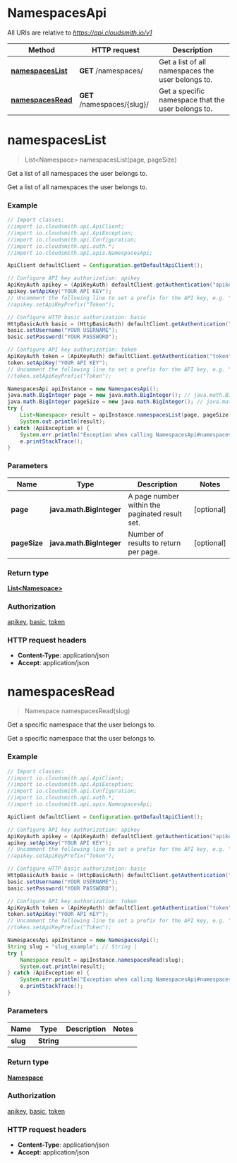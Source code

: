 # NamespacesApi

All URIs are relative to *https://api.cloudsmith.io/v1*

Method | HTTP request | Description
------------- | ------------- | -------------
[**namespacesList**](NamespacesApi.md#namespacesList) | **GET** /namespaces/ | Get a list of all namespaces the user belongs to.
[**namespacesRead**](NamespacesApi.md#namespacesRead) | **GET** /namespaces/{slug}/ | Get a specific namespace that the user belongs to.


<a name="namespacesList"></a>
# **namespacesList**
> List&lt;Namespace&gt; namespacesList(page, pageSize)

Get a list of all namespaces the user belongs to.

Get a list of all namespaces the user belongs to.

### Example
```java
// Import classes:
//import io.cloudsmith.api.ApiClient;
//import io.cloudsmith.api.ApiException;
//import io.cloudsmith.api.Configuration;
//import io.cloudsmith.api.auth.*;
//import io.cloudsmith.api.apis.NamespacesApi;

ApiClient defaultClient = Configuration.getDefaultApiClient();

// Configure API key authorization: apikey
ApiKeyAuth apikey = (ApiKeyAuth) defaultClient.getAuthentication("apikey");
apikey.setApiKey("YOUR API KEY");
// Uncomment the following line to set a prefix for the API key, e.g. "Token" (defaults to null)
//apikey.setApiKeyPrefix("Token");

// Configure HTTP basic authorization: basic
HttpBasicAuth basic = (HttpBasicAuth) defaultClient.getAuthentication("basic");
basic.setUsername("YOUR USERNAME");
basic.setPassword("YOUR PASSWORD");

// Configure API key authorization: token
ApiKeyAuth token = (ApiKeyAuth) defaultClient.getAuthentication("token");
token.setApiKey("YOUR API KEY");
// Uncomment the following line to set a prefix for the API key, e.g. "Token" (defaults to null)
//token.setApiKeyPrefix("Token");

NamespacesApi apiInstance = new NamespacesApi();
java.math.BigInteger page = new java.math.BigInteger(); // java.math.BigInteger | A page number within the paginated result set.
java.math.BigInteger pageSize = new java.math.BigInteger(); // java.math.BigInteger | Number of results to return per page.
try {
    List<Namespace> result = apiInstance.namespacesList(page, pageSize);
    System.out.println(result);
} catch (ApiException e) {
    System.err.println("Exception when calling NamespacesApi#namespacesList");
    e.printStackTrace();
}
```

### Parameters

Name | Type | Description  | Notes
------------- | ------------- | ------------- | -------------
 **page** | **java.math.BigInteger**| A page number within the paginated result set. | [optional]
 **pageSize** | **java.math.BigInteger**| Number of results to return per page. | [optional]

### Return type

[**List&lt;Namespace&gt;**](Namespace.md)

### Authorization

[apikey](../README.md#apikey), [basic](../README.md#basic), [token](../README.md#token)

### HTTP request headers

 - **Content-Type**: application/json
 - **Accept**: application/json

<a name="namespacesRead"></a>
# **namespacesRead**
> Namespace namespacesRead(slug)

Get a specific namespace that the user belongs to.

Get a specific namespace that the user belongs to.

### Example
```java
// Import classes:
//import io.cloudsmith.api.ApiClient;
//import io.cloudsmith.api.ApiException;
//import io.cloudsmith.api.Configuration;
//import io.cloudsmith.api.auth.*;
//import io.cloudsmith.api.apis.NamespacesApi;

ApiClient defaultClient = Configuration.getDefaultApiClient();

// Configure API key authorization: apikey
ApiKeyAuth apikey = (ApiKeyAuth) defaultClient.getAuthentication("apikey");
apikey.setApiKey("YOUR API KEY");
// Uncomment the following line to set a prefix for the API key, e.g. "Token" (defaults to null)
//apikey.setApiKeyPrefix("Token");

// Configure HTTP basic authorization: basic
HttpBasicAuth basic = (HttpBasicAuth) defaultClient.getAuthentication("basic");
basic.setUsername("YOUR USERNAME");
basic.setPassword("YOUR PASSWORD");

// Configure API key authorization: token
ApiKeyAuth token = (ApiKeyAuth) defaultClient.getAuthentication("token");
token.setApiKey("YOUR API KEY");
// Uncomment the following line to set a prefix for the API key, e.g. "Token" (defaults to null)
//token.setApiKeyPrefix("Token");

NamespacesApi apiInstance = new NamespacesApi();
String slug = "slug_example"; // String | 
try {
    Namespace result = apiInstance.namespacesRead(slug);
    System.out.println(result);
} catch (ApiException e) {
    System.err.println("Exception when calling NamespacesApi#namespacesRead");
    e.printStackTrace();
}
```

### Parameters

Name | Type | Description  | Notes
------------- | ------------- | ------------- | -------------
 **slug** | **String**|  |

### Return type

[**Namespace**](Namespace.md)

### Authorization

[apikey](../README.md#apikey), [basic](../README.md#basic), [token](../README.md#token)

### HTTP request headers

 - **Content-Type**: application/json
 - **Accept**: application/json


